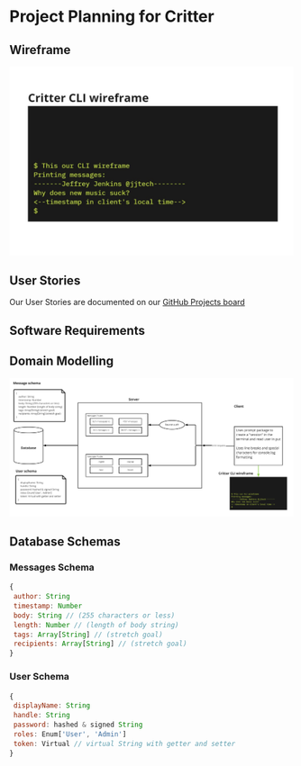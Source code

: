 # Project Planning for Critter

## Wireframe

![Our CLI Wireframe](./critter-wireframe.jpg)

## User Stories

Our User Stories are documented on our [GitHub Projects board](https://github.com/orgs/BJR-Cubed/projects/1)

## Software Requirements

## Domain Modelling

![Our UML diagram](./critter-UML.jpg)

## Database Schemas

### Messages Schema

```js
{
 author: String
 timestamp: Number
 body: String // (255 characters or less)
 length: Number // (length of body string)
 tags: Array[String] // (stretch goal)
 recipients: Array[String] // (stretch goal)
}

```

### User Schema

```js
{
 displayName: String
 handle: String
 password: hashed & signed String
 roles: Enum['User', 'Admin']
 token: Virtual // virtual String with getter and setter
}
```
